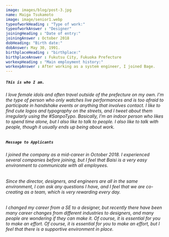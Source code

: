 ```yaml
---
image: images/blog/post-3.jpg
name: Maiga Tsukamoto
image: image/senior1.webp
typeofworkHeading : "Type of work:"
typeofworkAnswer : "Designer"
joiningHeading : "Date of entry:"
joiningAnswer : October 2018
dobHeading: "Birth date:"
dobAnswer: May 30, 1991.
birthplaceHeading : "birthplace:"
birthplaceAnswer : Fukutsu City, Fukuoka Prefecture
workexpHeading : "Main employment history:"
workexpAnswer : After working as a system engineer, I joined Bage. 
---
```


##### **`This is who I am.`**

###### I love female idols and often travel outside of the prefecture on my own. I'm the type of person who only watches live performances and is too afraid to participate in handshake events or anything that involves contact. I like to find cute logos and typography on the streets, and I tweet about them irregularly using the #SanpoTypo. Basically, I'm an indoor person who likes to spend time alone, but I also like to talk to people. I also like to talk with people, though it usually ends up being about work.

##### **`Message to Applicants`**

###### I joined the company as a mid-career in October 2018. I experienced several companies before joining, but I feel that Baisi is a very easy environment to communicate with all employees.

###### Since the director, designers, and engineers are all in the same environment, I can ask any questions I have, and I feel that we are co-creating as a team, which is very rewarding every day.

###### I changed my career from a SE to a designer, but recently there have been many career changes from different industries to designers, and many people are wondering if they can make it. Of course, it is essential for you to make an effort. Of course, it is essential for you to make an effort, but I feel that there is a supportive environment in place.
&nbsp;